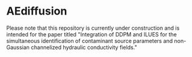 # AEdiffusion
Please note that this repository is currently under construction and is intended for the paper titled "Integration of DDPM and ILUES for the simultaneous identification of contaminant source parameters and non-Gaussian channelized hydraulic conductivity fields."
